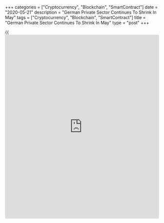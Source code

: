 +++
categories = ["Cryptocurrency", "Blockchain", "SmartContract"]
date = "2020-05-21"
description = "German Private Sector Continues To Shrink In May"
tags = ["Cryptocurrency", "Blockchain", "SmartContract"]
title = "German Private Sector Continues To Shrink In May"
type = "post"
+++

{{<iframe id="large-banner" src="https://www.bounty.group/#slide=15.0" width="100%" height="600" scrolling="no" style="border: 0px solid rgb(216, 221, 230); border-radius: 3px;">}}

Germany's private sector continued to shrink in May, albeit the rate of
decline eased from the record fall seen in April, flash survey results
from IHS Markit showed Thursday.

The headline flash composite output index rose to 31.4 in May from
April's record low of 17.4. But the score was below economists' forecast
of 34.1.

Despite an improvement, the score was the second-lowest figure since
comparable data first compiled in 1998. A reading below 50 indicates
contraction.

Data showed steep falls in manufacturing production and services
[business][1] activity, though in both cases the rates of contraction
were discernibly slower than in April amid the reopening of parts of the
economy after the coronavirus outbreak.

The services Purchasing Managers' Index climbed to 31.4 from 16.2 in the
previous month. The expected level was 26.6.

At the same time, the manufacturing PMI came in at 36.8 versus 34.5 in
the previous month and below forecast of 39.2.

For comments and feedback [contact](https://www.playgroundfx.com/contact/): editorial@rtt[news](https://www.letsplayfx.com/blog/forex-news-website/).com

[Economic News][2]

 **What parts of the world are seeing the best (and worst) economic
performances lately? Click[here][3] to check out our [Econ Scorecard][3]
and find out! See up-to-the-moment [ranking](https://www.playgroundfx.com/blog/crypto-exchange-ranking/)s for the best and worst
performers in [GDP][4], [unemployment rate][5], [inflation][6] and much
more.**

   1. www.rtt[news](https://www.letsplayfx.com/blog/forex-news-website/).com/Content/Business.aspx
   2. www.rtt[news](https://www.letsplayfx.com/blog/forex-news-website/).com/Content/EconomicNews.aspx
   3. www.rtt[news](https://www.letsplayfx.com/blog/forex-news-website/).com/economic-scorecard/world-rank/PPI/highest-performance.aspx
   4. www.rtt[news](https://www.letsplayfx.com/blog/forex-news-website/).com/economic-scorecard/world-rank/GDP/highest-performance.aspx
   5. www.rtt[news](https://www.letsplayfx.com/blog/forex-news-website/).com/economic-scorecard/world-rank/unemployment-rate/lowest-performance.aspx
   6. www.rtt[news](https://www.letsplayfx.com/blog/forex-news-website/).com/economic-scorecard/world-rank/CPI/highest-performance.aspx